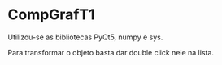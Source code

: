 # CompGrafT1

Utilizou-se as bibliotecas PyQt5, numpy e sys. 

Para transformar o objeto basta dar double click nele na lista. 

